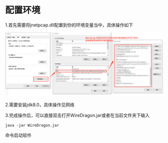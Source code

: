 # 配置环境

1.首先需要将jnetpcap.dll配置到你的环境变量当中，具体操作如下

![image-20231027002410083](image-20231027002410083.png)

2.需要安装jdk8.0，具体操作见网络

3.完成操作后，可以直接双击打开WireDragon.jar或者在当前文件夹下输入

```shell
java -jar WireDragon.jar
```

命令启动软件